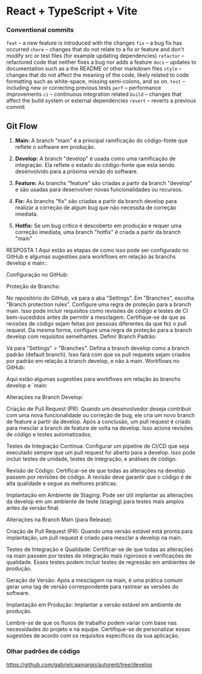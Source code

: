 # React + TypeScript + Vite

### Conventional commits

`feat` – a new feature is introduced with the changes
`fix` – a bug fix has occurred
`chore` – changes that do not relate to a fix or feature and don't modify src or test files (for example updating dependencies)
`refactor` – refactored code that neither fixes a bug nor adds a feature
`docs` – updates to documentation such as a the README or other markdown files
`style` – changes that do not affect the meaning of the code, likely related to code formatting such as white-space, missing semi-colons, and so on.
`test` – including new or correcting previous tests
`perf` – performance improvements
`ci` – continuous integration related
`build` – changes that affect the build system or external dependencies
`revert` – reverts a previous commit

## Git Flow

1. **Main:** A branch "main" é a principal ramificação do código-fonte que reflete o software em produção.

2. **Develop:** A branch "develop" é usada como uma ramificação de integração. Ela reflete o estado do código-fonte que esta sendo desenvolvido para a próxima versão do software.

3. **Feature:** As branchs "feature" são criadas a partir da branch "develop" e são usadas para desenvolver novas funcionalidades ou recursos.

4. **Fix:** As branchs "fix" são criadas a partir da branch develop para realizar a correção de algum bug que não necessita de correção imediata.

5. **Hotfix:** Se um bug crítico é descoberto em produção e requer uma correção imediata, uma branch "hotfix" é criada a partir da branch "main"

RESPOSTA 1
Aqui estão as etapas de como isso pode ser configurado no GitHub e algumas sugestões para workflows em relação às branchs develop e main::

Configuração no GitHub:

Proteção de Branchs:

No repositório do GitHub, vá para a aba "Settings".
Em "Branches", escolha "Branch protection rules".
Configure uma regra de proteção para a branch main. Isso pode incluir requisitos como revisões de código e testes de CI bem-sucedidos antes de permitir a mesclagem. Certifique-se de que as revisões de código sejam feitas por pessoas diferentes da que fez o pull request.
Da mesma forma, configure uma regra de proteção para a branch develop com requisitos semelhantes.
Definir Branch Padrão:

Vá para "Settings" > "Branches".
Defina a branch develop como a branch padrão (default branch). Isso fará com que os pull requests sejam criados por padrão em relação à branch develop, e não à main.
Workflows no GitHub:

Aqui estão algumas sugestões para workflows em relação às branchs develop e `main:

Alterações na Branch Develop:

Criação de Pull Request (PR): Quando um desenvolvedor deseja contribuir com uma nova funcionalidade ou correção de bug, ele cria um novo branch de feature a partir da develop. Após a conclusão, um pull request é criado para mesclar a branch de feature de volta na develop. Isso aciona revisões de código e testes automatizados.

Testes de Integração Contínua: Configurar um pipeline de CI/CD que seja executado sempre que um pull request for aberto para a develop. Isso pode incluir testes de unidade, testes de integração, e análises de código.

Revisão de Código: Certificar-se de que todas as alterações na develop passem por revisões de código. A revisão deve garantir que o código é de alta qualidade e segue as melhores práticas.

Implantação em Ambiente de Staging: Pode ser útil implantar as alterações da develop em um ambiente de teste (staging) para testes mais amplos antes da versão final.

Alterações na Branch Main (para Release):

Criação de Pull Request (PR): Quando uma versão estável está pronta para implantação, um pull request é criado para mesclar a develop na main.

Testes de Integração e Qualidade: Certificar-se de que todas as alterações na main passem por testes de integração mais rigorosos e verificações de qualidade. Esses testes podem incluir testes de regressão em ambientes de produção.

Geração de Versão: Após a mesclagem na main, é uma prática comum gerar uma tag de versão correspondente para rastrear as versões do software.

Implantação em Produção: Implantar a versão estável em ambiente de produção.

Lembre-se de que os fluxos de trabalho podem variar com base nas necessidades do projeto e na equipe. Certifique-se de personalizar essas sugestões de acordo com os requisitos específicos da sua aplicação.

### Olhar padrões de código

https://github.com/gabrielcaamargo/autorent/tree/develop
